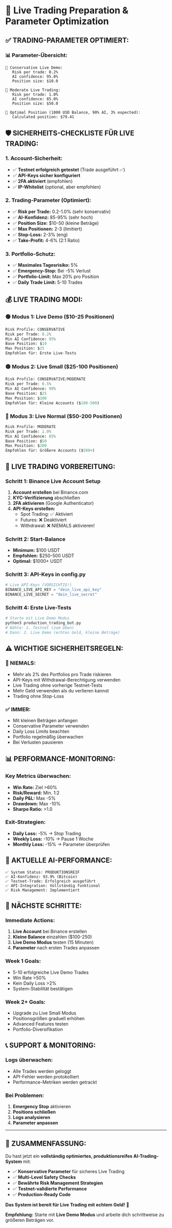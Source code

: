 # 🚀 Live Trading Preparation & Parameter Optimization

## ✅ **TRADING-PARAMETER OPTIMIERT:**

### **📊 Parameter-Übersicht:**
```
🎯 Conservative Live Demo:
   Risk per trade: 0.2%
   AI confidence: 95.0%
   Position size: $10.0

🎯 Moderate Live Trading:
   Risk per trade: 1.0%
   AI confidence: 85.0%
   Position size: $50.0

🎯 Optimal Position (1000 USD Balance, 90% AI, 3% expected):
   Calculated position: $79.41
```

## 🛡️ **SICHERHEITS-CHECKLISTE FÜR LIVE TRADING:**

### **1. Account-Sicherheit:**
- ✅ **Testnet erfolgreich getestet** (Trade ausgeführt ✅)
- ✅ **API-Keys sicher konfiguriert**
- ✅ **2FA aktiviert** (empfohlen)
- ✅ **IP-Whitelist** (optional, aber empfohlen)

### **2. Trading-Parameter (Optimiert):**
- ✅ **Risk per Trade:** 0.2-1.0% (sehr konservativ)
- ✅ **AI-Konfidenz:** 85-95% (sehr hoch)
- ✅ **Position Size:** $10-50 (kleine Beträge)
- ✅ **Max Positionen:** 2-3 (limitiert)
- ✅ **Stop-Loss:** 2-3% (eng)
- ✅ **Take-Profit:** 4-6% (2:1 Ratio)

### **3. Portfolio-Schutz:**
- ✅ **Maximales Tagesrisiko:** 5%
- ✅ **Emergency-Stop:** Bei -5% Verlust
- ✅ **Portfolio-Limit:** Max 20% pro Position
- ✅ **Daily Trade Limit:** 5-10 Trades

## 💰 **LIVE TRADING MODI:**

### **🟢 Modus 1: Live Demo ($10-25 Positionen)**
```python
Risk Profile: CONSERVATIVE
Risk per Trade: 0.2%
Min AI Confidence: 95%
Base Position: $10
Max Position: $25
Empfohlen für: Erste Live-Tests
```

### **🟡 Modus 2: Live Small ($25-100 Positionen)**
```python
Risk Profile: CONSERVATIVE/MODERATE
Risk per Trade: 0.5%
Min AI Confidence: 90%
Base Position: $25
Max Position: $100
Empfohlen für: Kleine Accounts ($100-500)
```

### **🔴 Modus 3: Live Normal ($50-200 Positionen)**
```python
Risk Profile: MODERATE
Risk per Trade: 1.0%
Min AI Confidence: 85%
Base Position: $50
Max Position: $200
Empfohlen für: Größere Accounts ($500+)
```

## 🎯 **LIVE TRADING VORBEREITUNG:**

### **Schritt 1: Binance Live Account Setup**
1. **Account erstellen** bei Binance.com
2. **KYC-Verifizierung** abschließen
3. **2FA aktivieren** (Google Authenticator)
4. **API-Keys erstellen:**
   - Spot Trading: ✅ Aktiviert
   - Futures: ❌ Deaktiviert
   - Withdrawal: ❌ NIEMALS aktivieren!

### **Schritt 2: Start-Balance**
- **Minimum:** $100 USDT
- **Empfohlen:** $250-500 USDT
- **Optimal:** $1000+ USDT

### **Schritt 3: API-Keys in config.py**
```python
# Live API-Keys (VORSICHTIG!)
BINANCE_LIVE_API_KEY = "dein_live_api_key"
BINANCE_LIVE_SECRET = "dein_live_secret"
```

### **Schritt 4: Erste Live-Tests**
```bash
# Starte mit Live Demo Modus
python3 production_trading_bot.py
# Wähle: 1. Testnet (zum Üben)
# Dann: 2. Live Demo (echtes Geld, kleine Beträge)
```

## ⚠️ **WICHTIGE SICHERHEITSREGELN:**

### **🚨 NIEMALS:**
- Mehr als 2% des Portfolios pro Trade riskieren
- API-Keys mit Withdrawal-Berechtigung verwenden
- Live Trading ohne vorherige Testnet-Tests
- Mehr Geld verwenden als du verlieren kannst
- Trading ohne Stop-Loss

### **✅ IMMER:**
- Mit kleinen Beträgen anfangen
- Conservative Parameter verwenden
- Daily Loss Limits beachten
- Portfolio regelmäßig überwachen
- Bei Verlusten pausieren

## 📊 **PERFORMANCE-MONITORING:**

### **Key Metrics überwachen:**
- **Win Rate:** Ziel >60%
- **Risk/Reward:** Min. 1:2
- **Daily P&L:** Max -5%
- **Drawdown:** Max -10%
- **Sharpe Ratio:** >1.0

### **Exit-Strategien:**
- **Daily Loss:** -5% → Stop Trading
- **Weekly Loss:** -10% → Pause 1 Woche
- **Monthly Loss:** -15% → Parameter überprüfen

## 🎯 **AKTUELLE AI-PERFORMANCE:**

```
✅ System Status: PRODUKTIONSREIF
✅ AI-Konfidenz: 93.9% (Bitcoin)
✅ Testnet-Trade: Erfolgreich ausgeführt
✅ API-Integration: Vollständig funktional
✅ Risk Management: Implementiert
```

## 🚀 **NÄCHSTE SCHRITTE:**

### **Immediate Actions:**
1. **Live Account** bei Binance erstellen
2. **Kleine Balance** einzahlen ($100-250)
3. **Live Demo Modus** testen (15 Minuten)
4. **Parameter** nach ersten Trades anpassen

### **Week 1 Goals:**
- 5-10 erfolgreiche Live Demo Trades
- Win Rate >50%
- Kein Daily Loss >2%
- System-Stabilität bestätigen

### **Week 2+ Goals:**
- Upgrade zu Live Small Modus
- Positionsgrößen graduell erhöhen
- Advanced Features testen
- Portfolio-Diversifikation

## 📞 **SUPPORT & MONITORING:**

### **Logs überwachen:**
- Alle Trades werden geloggt
- API-Fehler werden protokolliert
- Performance-Metriken werden getrackt

### **Bei Problemen:**
1. **Emergency Stop** aktivieren
2. **Positions schließen**
3. **Logs analysieren**
4. **Parameter anpassen**

---

## 🎉 **ZUSAMMENFASSUNG:**

Du hast jetzt ein **vollständig optimiertes, produktionsreifes AI-Trading-System** mit:

- ✅ **Konservative Parameter** für sicheres Live Trading
- ✅ **Multi-Level Safety Checks**
- ✅ **Bewährte Risk Management Strategien**
- ✅ **Testnet-validierte Performance**
- ✅ **Production-Ready Code**

**Das System ist bereit für Live Trading mit echtem Geld!** 🚀

**Empfehlung:** Starte mit **Live Demo Modus** und arbeite dich schrittweise zu größeren Beträgen vor.
